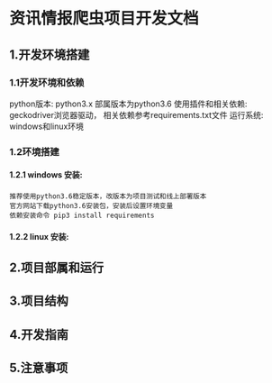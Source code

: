 # 资讯情报爬虫项目开发文档
## 1.开发环境搭建
### 1.1开发环境和依赖
python版本: python3.x 部属版本为python3.6
使用插件和相关依赖: geckodriver浏览器驱动， 相关依赖参考requirements.txt文件
运行系统: windows和linux环境
### 1.2环境搭建
#### 1.2.1 windows 安装:
    推荐使用python3.6稳定版本，改版本为项目测试和线上部署版本
    官方网站下载python3.6安装包，安装后设置环境变量
    依赖安装命令 pip3 install requirements
#### 1.2.2 linux 安装:
    
## 2.项目部属和运行
## 3.项目结构
## 4.开发指南
## 5.注意事项
